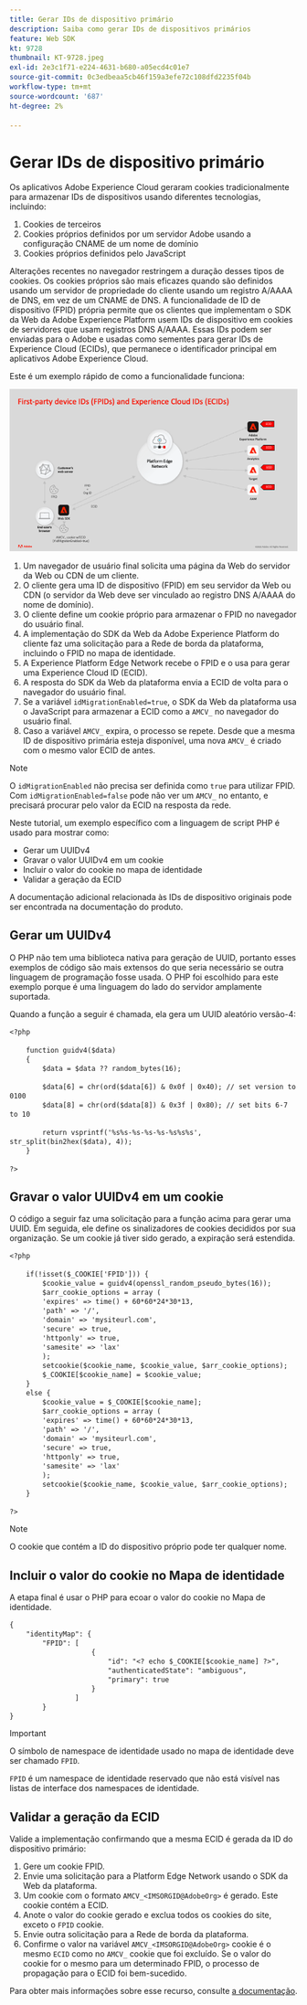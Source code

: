 ```yaml
---
title: Gerar IDs de dispositivo primário
description: Saiba como gerar IDs de dispositivos primários
feature: Web SDK
kt: 9728
thumbnail: KT-9728.jpeg
exl-id: 2e3c1f71-e224-4631-b680-a05ecd4c01e7
source-git-commit: 0c3edbeaa5cb46f159a3efe72c108dfd2235f04b
workflow-type: tm+mt
source-wordcount: '687'
ht-degree: 2%

---
```


# Gerar IDs de dispositivo primário

Os aplicativos Adobe Experience Cloud geraram cookies tradicionalmente para armazenar IDs de dispositivos usando diferentes tecnologias, incluindo:

1. Cookies de terceiros
1. Cookies próprios definidos por um servidor Adobe usando a configuração CNAME de um nome de domínio
1. Cookies próprios definidos pelo JavaScript

Alterações recentes no navegador restringem a duração desses tipos de cookies. Os cookies próprios são mais eficazes quando são definidos usando um servidor de propriedade do cliente usando um registro A/AAAA de DNS, em vez de um CNAME de DNS. A funcionalidade de ID de dispositivo (FPID) própria permite que os clientes que implementam o SDK da Web da Adobe Experience Platform usem IDs de dispositivo em cookies de servidores que usam registros DNS A/AAAA. Essas IDs podem ser enviadas para o Adobe e usadas como sementes para gerar IDs de Experience Cloud (ECIDs), que permanece o identificador principal em aplicativos Adobe Experience Cloud.

Este é um exemplo rápido de como a funcionalidade funciona:

![IDs de dispositivo primário (FPIDs) e Experience Cloud IDs (ECIDs)](../assets/kt-9728.png)

1. Um navegador de usuário final solicita uma página da Web do servidor da Web ou CDN de um cliente.
1. O cliente gera uma ID de dispositivo (FPID) em seu servidor da Web ou CDN (o servidor da Web deve ser vinculado ao registro DNS A/AAAA do nome de domínio).
1. O cliente define um cookie próprio para armazenar o FPID no navegador do usuário final.
1. A implementação do SDK da Web da Adobe Experience Platform do cliente faz uma solicitação para a Rede de borda da plataforma, incluindo o FPID no mapa de identidade.
1. A Experience Platform Edge Network recebe o FPID e o usa para gerar uma Experience Cloud ID (ECID).
1. A resposta do SDK da Web da plataforma envia a ECID de volta para o navegador do usuário final.
1. Se a variável `idMigrationEnabled=true`, o SDK da Web da plataforma usa o JavaScript para armazenar a ECID como a `AMCV_` no navegador do usuário final.
1. Caso a variável `AMCV_` expira, o processo se repete. Desde que a mesma ID de dispositivo primária esteja disponível, uma nova `AMCV_` é criado com o mesmo valor ECID de antes.

>[!NOTE]
>
>O `idMigrationEnabled` não precisa ser definida como `true` para utilizar FPID. Com `idMigrationEnabled=false` pode não ver um `AMCV_` no entanto, e precisará procurar pelo valor da ECID na resposta da rede.


Neste tutorial, um exemplo específico com a linguagem de script PHP é usado para mostrar como:

* Gerar um UUIDv4
* Gravar o valor UUIDv4 em um cookie
* Incluir o valor do cookie no mapa de identidade
* Validar a geração da ECID

A documentação adicional relacionada às IDs de dispositivo originais pode ser encontrada na documentação do produto.

## Gerar um UUIDv4

O PHP não tem uma biblioteca nativa para geração de UUID, portanto esses exemplos de código são mais extensos do que seria necessário se outra linguagem de programação fosse usada. O PHP foi escolhido para este exemplo porque é uma linguagem do lado do servidor amplamente suportada.


Quando a função a seguir é chamada, ela gera um UUID aleatório versão-4:

```
<?php
    
    function guidv4($data)
    {
        $data = $data ?? random_bytes(16);

        $data[6] = chr(ord($data[6]) & 0x0f | 0x40); // set version to 0100
        $data[8] = chr(ord($data[8]) & 0x3f | 0x80); // set bits 6-7 to 10

        return vsprintf('%s%s-%s-%s-%s-%s%s%s', str_split(bin2hex($data), 4));
    }

?>
```

## Gravar o valor UUIDv4 em um cookie

O código a seguir faz uma solicitação para a função acima para gerar uma UUID. Em seguida, ele define os sinalizadores de cookies decididos por sua organização. Se um cookie já tiver sido gerado, a expiração será estendida.

```
<?php

    if(!isset($_COOKIE['FPID'])) {
        $cookie_value = guidv4(openssl_random_pseudo_bytes(16));        
        $arr_cookie_options = array (
        'expires' => time() + 60*60*24*30*13,
        'path' => '/',
        'domain' => 'mysiteurl.com',
        'secure' => true,
        'httponly' => true,
        'samesite' => 'lax'
        );
        setcookie($cookie_name, $cookie_value, $arr_cookie_options);
        $_COOKIE[$cookie_name] = $cookie_value;
    }
    else {
        $cookie_value = $_COOKIE[$cookie_name];
        $arr_cookie_options = array (
        'expires' => time() + 60*60*24*30*13,
        'path' => '/',
        'domain' => 'mysiteurl.com',
        'secure' => true,
        'httponly' => true,
        'samesite' => 'lax'
        );
        setcookie($cookie_name, $cookie_value, $arr_cookie_options);
    }

?>
```

>[!NOTE]
>
>O cookie que contém a ID do dispositivo próprio pode ter qualquer nome.

## Incluir o valor do cookie no Mapa de identidade

A etapa final é usar o PHP para ecoar o valor do cookie no Mapa de identidade.


```
{
    "identityMap": {
        "FPID": [
                    {
                        "id": "<? echo $_COOKIE[$cookie_name] ?>",
                        "authenticatedState": "ambiguous",
                        "primary": true
                    }
                ]
        }
}
```

>[!IMPORTANT]
>
>O símbolo de namespace de identidade usado no mapa de identidade deve ser chamado `FPID`.
>
> `FPID` é um namespace de identidade reservado que não está visível nas listas de interface dos namespaces de identidade.


## Validar a geração da ECID

Valide a implementação confirmando que a mesma ECID é gerada da ID do dispositivo primário:

1. Gere um cookie FPID.
1. Envie uma solicitação para a Platform Edge Network usando o SDK da Web da plataforma.
1. Um cookie com o formato `AMCV_<IMSORGID@AdobeOrg>` é gerado. Este cookie contém a ECID.
1. Anote o valor do cookie gerado e exclua todos os cookies do site, exceto o `FPID` cookie.
1. Envie outra solicitação para a Rede de borda da plataforma.
1. Confirme o valor na variável `AMCV_<IMSORGID@AdobeOrg>` cookie é o mesmo `ECID` como no `AMCV_` cookie que foi excluído. Se o valor do cookie for o mesmo para um determinado FPID, o processo de propagação para o ECID foi bem-sucedido.

Para obter mais informações sobre esse recurso, consulte [a documentação](https://experienceleague.adobe.com/docs/experience-platform/edge/identity/first-party-device-ids.html).
